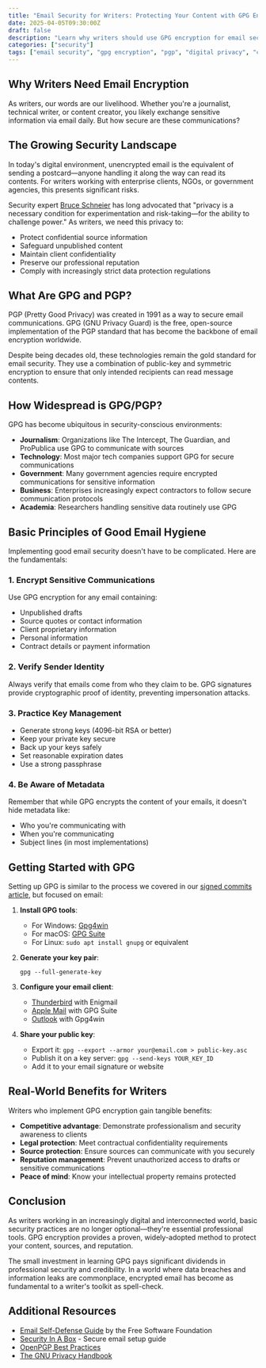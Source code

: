 ```yaml
---
title: "Email Security for Writers: Protecting Your Content with GPG Encryption"
date: 2025-04-05T09:30:00Z
draft: false
description: "Learn why writers should use GPG encryption for email security. Protect your content, sources, and reputation when working with enterprise clients, NGOs, and governments."
categories: ["security"]
tags: ["email security", "gpg encryption", "pgp", "digital privacy", "content protection", "journalism", "technical writing"]
---
```


## Why Writers Need Email Encryption

As writers, our words are our livelihood. Whether you're a journalist, technical writer, or content creator, you likely exchange sensitive information via email daily. But how secure are these communications?

## The Growing Security Landscape

In today's digital environment, unencrypted email is the equivalent of sending a postcard—anyone handling it along the way can read its contents. For writers working with enterprise clients, NGOs, or government agencies, this presents significant risks.

Security expert [Bruce Schneier](https://www.schneier.com/) has long advocated that "privacy is a necessary condition for experimentation and risk-taking—for the ability to challenge power." As writers, we need this privacy to:

- Protect confidential source information
- Safeguard unpublished content
- Maintain client confidentiality
- Preserve our professional reputation
- Comply with increasingly strict data protection regulations

## What Are GPG and PGP?

PGP (Pretty Good Privacy) was created in 1991 as a way to secure email communications. GPG (GNU Privacy Guard) is the free, open-source implementation of the PGP standard that has become the backbone of email encryption worldwide.

Despite being decades old, these technologies remain the gold standard for email security. They use a combination of public-key and symmetric encryption to ensure that only intended recipients can read message contents.

## How Widespread is GPG/PGP?

GPG has become ubiquitous in security-conscious environments:

- **Journalism**: Organizations like The Intercept, The Guardian, and ProPublica use GPG to communicate with sources
- **Technology**: Most major tech companies support GPG for secure communications
- **Government**: Many government agencies require encrypted communications for sensitive information
- **Business**: Enterprises increasingly expect contractors to follow secure communication protocols
- **Academia**: Researchers handling sensitive data routinely use GPG

## Basic Principles of Good Email Hygiene

Implementing good email security doesn't have to be complicated. Here are the fundamentals:

### 1. Encrypt Sensitive Communications

Use GPG encryption for any email containing:
- Unpublished drafts
- Source quotes or contact information
- Client proprietary information
- Personal information
- Contract details or payment information

### 2. Verify Sender Identity

Always verify that emails come from who they claim to be. GPG signatures provide cryptographic proof of identity, preventing impersonation attacks.

### 3. Practice Key Management

- Generate strong keys (4096-bit RSA or better)
- Keep your private key secure
- Back up your keys safely
- Set reasonable expiration dates
- Use a strong passphrase

### 4. Be Aware of Metadata

Remember that while GPG encrypts the content of your emails, it doesn't hide metadata like:
- Who you're communicating with
- When you're communicating
- Subject lines (in most implementations)

## Getting Started with GPG

Setting up GPG is similar to the process we covered in our [signed commits article](/posts/implementing-signed-commits/), but focused on email:

1. **Install GPG tools**:
   - For Windows: [Gpg4win](https://www.gpg4win.org/)
   - For macOS: [GPG Suite](https://gpgtools.org/)
   - For Linux: `sudo apt install gnupg` or equivalent

2. **Generate your key pair**:
   ```
   gpg --full-generate-key
   ```

3. **Configure your email client**:
   - [Thunderbird](https://enigmail.net/) with Enigmail
   - [Apple Mail](https://gpgtools.org/) with GPG Suite
   - [Outlook](https://www.gpg4win.org/) with Gpg4win

4. **Share your public key**:
   - Export it: `gpg --export --armor your@email.com > public-key.asc`
   - Publish it on a key server: `gpg --send-keys YOUR_KEY_ID`
   - Add it to your email signature or website

## Real-World Benefits for Writers

Writers who implement GPG encryption gain tangible benefits:

- **Competitive advantage**: Demonstrate professionalism and security awareness to clients
- **Legal protection**: Meet contractual confidentiality requirements
- **Source protection**: Ensure sources can communicate with you securely
- **Reputation management**: Prevent unauthorized access to drafts or sensitive communications
- **Peace of mind**: Know your intellectual property remains protected

## Conclusion

As writers working in an increasingly digital and interconnected world, basic security practices are no longer optional—they're essential professional tools. GPG encryption provides a proven, widely-adopted method to protect your content, sources, and reputation.

The small investment in learning GPG pays significant dividends in professional security and credibility. In a world where data breaches and information leaks are commonplace, encrypted email has become as fundamental to a writer's toolkit as spell-check.

## Additional Resources

- [Email Self-Defense Guide](https://emailselfdefense.fsf.org/) by the Free Software Foundation
- [Security In A Box](https://securityinabox.org/en/guide/thunderbird/windows/) - Secure email setup guide
- [OpenPGP Best Practices](https://riseup.net/en/security/message-security/openpgp/best-practices)
- [The GNU Privacy Handbook](https://www.gnupg.org/gph/en/manual.html)

